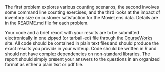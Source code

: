 The first problem explores various counting scenarios, the second involves some command line counting exercises, and the third looks at the impact of inventory size on customer satisfaction for the MovieLens data. Details are in the README.md file for each problem.

Your code and a brief report with your results are to be submitted electronically in one zipped (or tarball-ed) file through the [CourseWorks](https://courseworks.columbia.edu/portal/site/APMAE4990_001_2015_1) site. All code should be contained in plain text files and should produce the exact results you provide in your writeup. Code should be written in R and should not have complex dependencies on non-standard libraries. The report should simply present your answers to the questions in an organized format as either a plain text or pdf file.